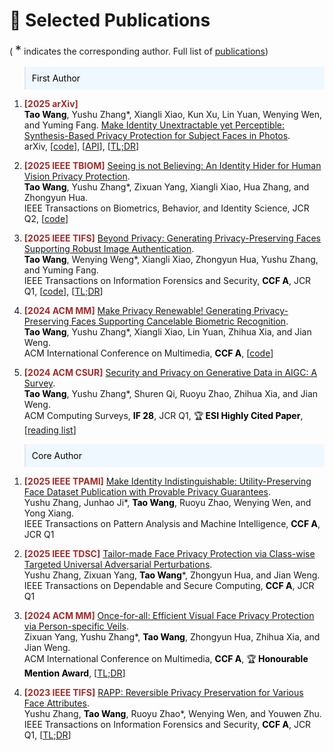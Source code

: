 
# 📝 Selected Publications 
( <span class="equal">*</span> indicates the corresponding author. Full list of  [<i class="fas fa-fw fa-graduation-cap"></i>publications](https://scholar.google.com.hk/citations?user=6FfG_OUAAAAJ&hl=zh-CN))


<style>
.paper-box {
  /* Width is not explicitly set, so it will take up 100% of its parent container */
  /* Reduces vertical space */
  padding: 10px;
  margin-top: 10px;
  margin-bottom: 10px;
  /* Sets a maximum height to ensure all boxes are a similar size */
  max-height: 250px; 
  overflow: hidden;
}
</style>


<style>
.box {
  display: inline-block;
  background-color: lightgray;
}

.blue-text {
  color: blue;
}
</style>

<style>
  .equal {
    font-size: 20px;
  }
</style>
<style>
  .me {
    color: black;  
    font-weight: bold;  
  }
</style>

<style>
  .conf {
    color: brown;  
    font-weight: bold;  
  }
</style>







<!-- <div class='paper-box'><div class='paper-box-image'><div><div class="badge">preprint</div><img src='images/attack.png' alt="sym" width="100%"></div></div>
<div class='paper-box-text' markdown="1">

[Gradient Masking All-at-Once: Ensemble Everything Everywhere Is Not Robust](https://arxiv.org/abs/2411.14834) \\
<span class="me">Jie Zhang</span>, Christian Schlarmann, Kristina Nikolić, Nicholas Carlini, Francesco Croce, Matthias Hein, Florian Tramèr. \[[code](https://github.com/zj-jayzhang/attack_ens)\]

- We looked into "Ensemble Everything Everywhere", an adversarial examples defense that caused some excitement. Yet again, this serves as another example highlighting the importance of **rigorous evaluation**. 

</div>
</div> -->




<!-- <div class='paper-box'><div class='paper-box-image'><div><div class="badge">preprint</div><img src='images/blind_mia.png' alt="sym" width="100%"></div></div>
<div class='paper-box-text' markdown="1">

[Seeing is not Believing: An Identity Hider for Human Vision Privacy Protection](https://arxiv.org/abs/2307.00481) \\
Debeshee Das, <span class="me">Jie Zhang</span>, Florian Tramèr. \[[code](https://github.com/ethz-spylab/Blind-MIA)\]

- Unfortunately, we find that evaluations of MI attacks for foundation models are **flawed**, because
they sample members and non-members from different distributions. We find 8 flawed MI evaluation
datasets, existing evaluations thus tell us nothing about membership leakage of a foundation model’s training data.

</div>
</div>-->



<!-- Accepted -->

<blockquote style="font-size: 1em; color: black; background-color: #f0f8ff; padding: 10px;">
First Author
</blockquote>

1. <span class="conf">[2025 arXiv]</span>            
<span class="me">Tao Wang</span>, Yushu Zhang\*, Xiangli Xiao, Kun Xu, Lin Yuan, Wenying Wen, and Yuming Fang.
[Make Identity Unextractable yet Perceptible: Synthesis-Based Privacy Protection for Subject Faces in Photos](https://arxiv.org/abs/2509.11249).        
arXiv, \[[code](https://github.com/daizigege/PerceptFace)\], \[[API](https://huggingface.co/spaces/daizigege/PerceptFace)\], \[[TL;DR](https://zhuanlan.zhihu.com/p/1956416753782482926)\]

3. <span class="conf">[2025 IEEE TBIOM]</span> [Seeing is not Believing: An Identity Hider for Human Vision Privacy Protection](https://ieeexplore.ieee.org/document/10646362).             
<span class="me">Tao Wang</span>, Yushu Zhang\*, Zixuan Yang, Xiangli Xiao, Hua Zhang,  and Zhongyun Hua.       
IEEE Transactions on Biometrics, Behavior, and Identity Science, JCR Q2, \[[code](https://github.com/daizigege/Identity_hider)\] 


4. <span class="conf">[2025 IEEE TIFS]</span> [Beyond Privacy: Generating Privacy-Preserving Faces Supporting Robust Image Authentication](https://ieeexplore.ieee.org/document/10884889).        
<span class="me">Tao Wang</span>, Wenying Weng\*, Xiangli Xiao, Zhongyun Hua, Yushu Zhang, and Yuming Fang.          
IEEE Transactions on Information Forensics and Security, <span class="me">CCF A</span>, JCR Q1,  \[[code](https://github.com/daizigege/AIDPro)\], \[[TL;DR](https://mp.weixin.qq.com/s/E5unNbfSmwjxjBKK6rnZBg)\]

5. <span class="conf">[2024 ACM MM]</span> [Make Privacy Renewable! Generating Privacy-Preserving Faces Supporting Cancelable Biometric Recognition](https://dl.acm.org/doi/abs/10.1145/3664647.3680704).       
<span class="me">Tao Wang</span>, Yushu Zhang\*, Xiangli Xiao, Lin Yuan, Zhihua Xia, and Jian Weng.        
 ACM International Conference on Multimedia, <span class="me">CCF A</span>, \[[code](https://github.com/daizigege/CanFG)\]

6. <span class="conf">[2024 ACM CSUR]</span> [Security and Privacy on Generative Data in AIGC: A Survey](https://dl.acm.org/doi/10.1145/3703626).       
<span class="me">Tao Wang</span>, Yushu Zhang\*, Shuren Qi, Ruoyu Zhao, Zhihua Xia, and Jian Weng.       
ACM Computing Surveys, <span class="me">IF 28</span>, JCR Q1, 🏆<span class="me">  ESI Highly Cited Paper</span>,  \[[reading list](https://github.com/Zoky-2020/Security_and_Privacy_in_AIGC)\]






<!-- <div class='paper-box' ><div class='paper-box-image'><div><div class="badge">2025 TBIOM</div><img src='images/2024TBIOM.png' alt="sym"  width="100%"></div></div>
<div class='paper-box-text' markdown="1">

[Seeing is not Believing: An Identity Hider for Human Vision Privacy Protection](https://ieeexplore.ieee.org/document/10646362) \\
<span class="conf">[2025 TBIOM]</span> , IF: 5, JCR: Q2, \[[code](https://github.com/daizigege/Identity_hider)\] \\
<span class="me">Tao Wang</span>, Yushu Zhang<span class="equal">*</span>, Zixuan Yang, Xiangli Xiao, Hua Zhang,  Zhongyun Hua. 
- This paper proposes an identity hider, which can prevents humans from observing the identity but allows machines to extract the identity.
</div>
</div>





<div class='paper-box' ><div class='paper-box-image'><div><div class="badge">  2025 TIFS  </div><img src='images/2025TIFS.png' alt="sym"  width="100%"></div></div>
<div class='paper-box-text' markdown="1">

[Beyond Privacy: Generating Privacy-Preserving Faces Supporting Robust Image Authentication](https://ieeexplore.ieee.org/document/10884889) \\
<span class="conf">[2025 TIFS]</span>, CCF A, IF: 8, JCR: Q1,  \[[code](https://github.com/daizigege/AIDPro)\]     \[[TL;DR](https://mp.weixin.qq.com/s/E5unNbfSmwjxjBKK6rnZBg)\]     \\
<span class="me">Tao Wang</span>, Wenying Weng<span class="equal">*</span>, Xiangli Xiao, Zhongyun Hua, Yushu Zhang, Yuming Fang

- This paper proposes AIDPro, which can embed  messages in a robust way for image authentication  while  altering identity for privacy protection.  

</div>
</div>





<div class='paper-box' ><div class='paper-box-image'><div><div class="badge">2024 ACM MM</div><img src='images/2024MM.png' alt="sym" width="100%"></div></div>
<div class='paper-box-text' markdown="1">

[Make Privacy Renewable! Generating Privacy-Preserving Faces Supporting Cancelable Biometric Recognition](https://dl.acm.org/doi/abs/10.1145/3664647.3680704) \\
<span class="conf">[2024 ACM MM]</span>, CCF A, \[[code](https://github.com/daizigege/CanFG)\] \\
<span class="me">Tao Wang</span>, Yushu Zhang<span class="equal">*</span>, Xiangli Xiao, Lin Yuan, Zhihua Xia, Jian Weng  

- This paper proposes CanFG, which can embed  virtual identity  for supporting cancelable biometrics  while  removing physical identity for privacy protection.

</div>
</div>



<div class='paper-box' ><div class='paper-box-image'><div><div class="badge">2024 CSUR</div><img src='images/2024CSUR.png' alt="sym" width="100%"></div></div>
<div class='paper-box-text' markdown="1">

[Security and Privacy on Generative Data in AIGC: A Survey](https://dl.acm.org/doi/10.1145/3703626) \\
<span class="conf">[2024 CSUR]</span>, IF: 28, JCR: Q1,  \[[reading list](https://github.com/Zoky-2020/Security_and_Privacy_in_AIGC)\] 
\\
<span class="me">Tao Wang</span>, Yushu Zhang<span class="equal">*</span>, Shuren Qi, Ruoyu Zhao, Zhihua Xia, and Jian Weng
-  This survey reviews the security and privacy on generative data in AIGC, particularly for the first time analyzing them
from the perspective of information security properties, including privacy, controllability, authenticity, and compliance.
</div>
</div>-->




<blockquote style="font-size: 1em; color: black; background-color: #f0f8ff; padding: 10px;">
Core Author
</blockquote>

1. <span class="conf">[2025 IEEE TPAMI]</span>  [Make Identity Indistinguishable: Utility-Preserving Face Dataset Publication with Provable Privacy Guarantees](https://ieeexplore.ieee.org/document/11146914).  
Yushu Zhang, Junhao Ji\*, <span class="me">Tao Wang</span>, Ruoyu Zhao, Wenying Wen, and Yong Xiang.  
IEEE Transactions on Pattern Analysis and Machine Intelligence, <span class="me">CCF A</span>, JCR Q1


2. <span class="conf">[2025 IEEE TDSC]</span> [Tailor-made Face Privacy Protection via Class-wise Targeted Universal Adversarial Perturbations](https://ieeexplore.ieee.org/document/10965355).    
Yushu Zhang, Zixuan Yang, <span class="me">Tao Wang</span>\*, Zhongyun Hua, and Jian Weng.    
IEEE Transactions on Dependable and Secure Computing, <span class="me">CCF A</span>, JCR Q1

3. <span class="conf">[2024 ACM MM]</span> [Once-for-all: Efficient Visual Face Privacy Protection via Person-specific Veils](https://dl.acm.org/doi/abs/10.1145/3664647.3681371).    
Zixuan Yang, Yushu Zhang\*,  <span class="me">Tao Wang</span>, Zhongyun Hua, Zhihua Xia, and Jian Weng.    
ACM International Conference on Multimedia, <span class="me">CCF A</span>,  🏆<span class="me"> Honourable Mention Award</span>, \[[TL;DR](https://mp.weixin.qq.com/s/vMTjYSQK4rG8CpCrDdcXvQ)\]

4. <span class="conf">[2023 IEEE TIFS]</span> [RAPP: Reversible Privacy Preservation for Various Face Attributes](https://ieeexplore.ieee.org/abstract/document/10121472).    
Yushu Zhang, <span class="me">Tao Wang</span>, Ruoyu Zhao\*, Wenying Wen, and Youwen Zhu.    
IEEE Transactions on Information Forensics and Security, <span class="me">CCF A</span>, JCR Q1, \[[TL;DR](https://mp.weixin.qq.com/s/jmSnVAUXVwjkvQ_aMV6WCQ)\]






